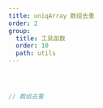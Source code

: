```yaml
---
title: uniqArray 数组去重
order: 2
group:
  title: 工具函数
  order: 10
  path: utils
---
```



```jsx



// 数组去重



```
